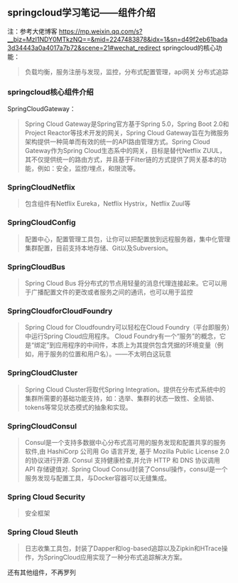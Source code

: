 ## springcloud学习笔记——组件介绍
注：参考大佬博客 https://mp.weixin.qq.com/s?__biz=MzI1NDY0MTkzNQ==&mid=2247483878&idx=1&sn=d49f2eb61bada3d34443a0a4017a7b72&scene=21#wechat_redirect
springcloud的核心功能：
> 负载均衡，服务注册与发现，监控，分布式配置管理，api网关 分布式追踪
### springcloud核心组件介绍
SpringCloudGateway：
> Spring Cloud Gateway是Spring官方基于Spring 5.0，Spring Boot 2.0和Project Reactor等技术开发的网关，Spring Cloud Gateway旨在为微服务架构提供一种简单而有效的统一的API路由管理方式。Spring Cloud Gateway作为Spring Cloud生态系中的网关，目标是替代Netflix ZUUL，其不仅提供统一的路由方式，并且基于Filter链的方式提供了网关基本的功能，例如：安全，监控/埋点，和限流等。

### SpringCloudNetflix
> 包含组件有Netflix Eureka，Netflix Hystrix，Netflix Zuul等

### SpringCloudConfig
> 配置中心，配置管理工具包，让你可以把配置放到远程服务器，集中化管理集群配置，目前支持本地存储、Git以及Subversion。

### SpringCloudBus
> Spring Cloud Bus 将分布式的节点用轻量的消息代理连接起来。它可以用于广播配置文件的更改或者服务之间的通讯，也可以用于监控

### SpringCloudforCloudFoundry
> Spring Cloud for Cloudfoundry可以轻松在Cloud Foundry（平台即服务）中运行Spring Cloud应用程序。 Cloud Foundry有一个“服务”的概念，它是“绑定”到应用程序的中间件，本质上为其提供包含凭据的环境变量（例如，用于服务的位置和用户名）。——不太明白这玩意

### SpringCloudCluster
> Spring Cloud Cluster将取代Spring Integration。提供在分布式系统中的集群所需要的基础功能支持，如：选举、集群的状态一致性、全局锁、tokens等常见状态模式的抽象和实现。

### SpringCloudConsul
> Consul是一个支持多数据中心分布式高可用的服务发现和配置共享的服务软件,由 HashiCorp 公司用 Go 语言开发, 基于 Mozilla Public License 2.0 的协议进行开源. Consul 支持健康检查,并允许 HTTP 和 DNS 协议调用 API 存储键值对.
Spring Cloud Consul封装了Consul操作，consul是一个服务发现与配置工具，与Docker容器可以无缝集成。

### Spring Cloud Security
> 安全框架

### Spring Cloud Sleuth
> 日志收集工具包，封装了Dapper和log-based追踪以及Zipkin和HTrace操作，为SpringCloud应用实现了一种分布式追踪解决方案。

还有其他组件，不再罗列
